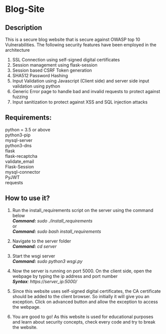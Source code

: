 # Blog-Site

Description
-----------
This is a secure blog website that is secure against OWASP top 10 Vulnerabilities. The following security features have been employed in the architecture

1) SSL Connection using self-signed digital certificates
2) Session management using flask-session
3) Session based CSRF Token generation
4) SHA512 Password Hashing
5) Input Validation using Javascript (Client side) and server side input validation using python
6) Generic Error page to handle bad and invalid requests to protect against fuzzing
7) Input sanitization to protect against XSS and SQL injection attacks

Requirements:
-------------
python = 3.5 or above<br>
python3-pip<br>
mysql-server<br>
python3-dns<br>
flask<br>
flask-recaptcha<br>
validate_email<br>
Flask-Session<br>
mysql-connector<br>
PyJWT<br>
requests<br>

How to use it?
--------------
1) Run the install_requirements script on the server using the command below<br>
<i><b>Command:</b> sudo ./install_requirements</i><br>
or<br>
<i><b>Command:</b> sudo bash install_requirements</i><br>

2) Navigate to the server folder<br>
<i><b>Command:</b> cd server</i><br>

3) Start the wsgi server<br>
<i><b>Command:</b> sudo python3 wsgi.py</i><br>

4) Now the server is running on port 5000. On the client side, open the webpage by typing the ip address and port number<br>
<i><b>Syntax</b>: https://server_ip:5000/</i>

5) Since this website uses self-signed digital certificates, the CA certificate should be added to the client browser. So initially it will give you an exception. Click on advanced button and allow the exception to access the webpage.

6) You are good to go! As this website is used for educational purposes and learn about security concepts, check every code and try to break the website.
